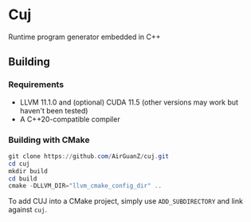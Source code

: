# Cuj

Runtime program generator embedded in C++

## Building

### Requirements

* LLVM 11.1.0 and (optional) CUDA 11.5 (other versions may work but haven't been tested)
* A C++20-compatible compiler

### Building with CMake

```powershell
git clone https://github.com/AirGuanZ/cuj.git
cd cuj
mkdir build
cd build
cmake -DLLVM_DIR="llvm_cmake_config_dir" ..
```

To add CUJ into a CMake project, simply use `ADD_SUBDIRECTORY` and link against `cuj`.